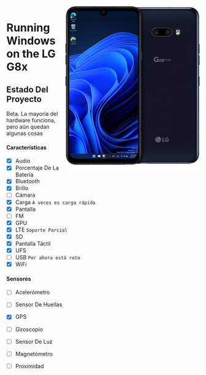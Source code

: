 <img align="right" src="https://github.com/Icesito68/Port-Windows-11-Lg-G8x/blob/main/mh2lm.png" width="350" alt="Windows 11 Running On A Lg G8x">


# Running Windows on the LG G8x

## Estado Del Proyecto

Beta. La mayoría del hardware funciona, pero aún quedan algunas cosas

#### Características

- [x] Audio
- [x] Porcentaje De La Batería
- [x] Bluetooth
- [x] Brillo
- [ ] Cámara
- [x] Carga ```A veces es carga rápida```
- [x] Pantalla
- [ ] FM
- [x] GPU
- [x] LTE ```Soporte Parcial```
- [x] SD
- [x] Pantalla Táctil
- [x] UFS
- [ ] USB ```Por ahora está roto```
- [x] WiFi

#### Sensores
- [ ] Acelerómetro
- [ ] Sensor De Huellas
- [x] GPS
- [ ] Giroscopio
- [ ] Sensor De Luz
- [ ] Magnetómetro
- [ ] Proximidad

